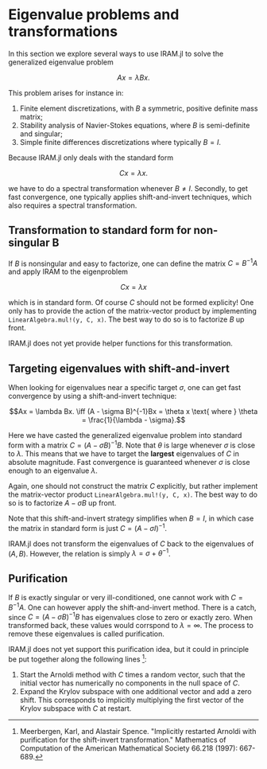 # Eigenvalue problems and transformations

In this section we explore several ways to use IRAM.jl to solve the generalized
eigenvalue problem

```math
Ax = \lambda Bx.
```
This problem arises for instance in:

1. Finite element discretizations, with $B$ a symmetric, positive definite mass 
   matrix;
2. Stability analysis of Navier-Stokes equations, where $B$ is semi-definite 
   and singular;
3. Simple finite differences discretizations where typically $B = I.$

Because IRAM.jl only deals with the standard form

```math
Cx = \lambda x.
```
we have to do a spectral transformation whenever $B \neq I.$ Secondly, to get
fast convergence, one typically applies shift-and-invert techniques, which also
requires a spectral transformation.

## Transformation to standard form for non-singular B
If $B$ is nonsingular and easy to factorize, one can define the matrix $C = B^{-1}A$
and apply IRAM to the eigenproblem

```math
Cx = \lambda x
```

which is in standard form. Of course $C$ should not be formed explicity! One only
has to provide the action of the matrix-vector product by implementing
`LinearAlgebra.mul!(y, C, x)`. The best way to do so is to factorize $B$ up front.

IRAM.jl does not yet provide helper functions for this transformation.


## Targeting eigenvalues with shift-and-invert
When looking for eigenvalues near a specific target $\sigma$, one can get fast 
convergence by using a shift-and-invert technique:

```math
Ax = \lambda Bx. \iff (A - \sigma B)^{-1}Bx = \theta x \text{ where } \theta = \frac{1}{\lambda - \sigma}.
```

Here we have casted the generalized eigenvalue problem into standard form with a
matrix $C = (A - \sigma B)^{-1}B.$ Note that $\theta$ is large whenever $\sigma$
is close to $\lambda$. This means that we have to target the **largest** 
eigenvalues of $C$ in absolute magnitude. Fast convergence is guaranteed 
whenever $\sigma$ is close enough to an eigenvalue $\lambda$.

Again, one should not construct the matrix $C$ explicitly, but rather implement
the matrix-vector product `LinearAlgebra.mul!(y, C, x)`. The best way to do so
is to factorize $A - \sigma B$ up front.

Note that this shift-and-invert strategy simplifies when $B = I,$ in which case
the matrix in standard form is just $C = (A - \sigma I)^{-1}.$

IRAM.jl does not transform the eigenvalues of $C$ back to the eigenvalues of
$(A, B).$ However, the relation is simply $\lambda = \sigma + \theta^{-1}$.

## Purification

If $B$ is exactly singular or very ill-conditioned, one cannot work with 
$C = B^{-1}A$. One can however apply the shift-and-invert method. There is a 
catch, since $C = (A - \sigma B)^{-1}B$ has eigenvalues close to zero
or exactly zero. When transformed back, these values would corrspond to 
$\lambda = \infty.$ The process to remove these eigenvalues is called 
purification.

IRAM.jl does not yet support this purification idea, but it could in principle
be put together along the following lines [^MLA]:
1. Start the Arnoldi method with $C$ times a random vector, such that the 
   initial vector has numerically no components in the null space of $C$.
2. Expand the Krylov subspace with one additional vector and add a zero shift.
   This corresponds to implicitly multiplying the first vector of the Krylov
   subspace with $C$ at restart.

[^MLA]: Meerbergen, Karl, and Alastair Spence. "Implicitly restarted Arnoldi with purification for the shift-invert transformation." Mathematics of Computation of the American Mathematical Society 66.218 (1997): 667-689.